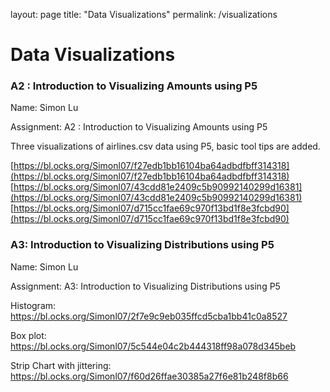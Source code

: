 layout: page
title: "Data Visualizations"
permalink: /visualizations

# Data Visualizations


### A2 : Introduction to Visualizing Amounts using P5

Name: Simon Lu 

Assignment: A2 : Introduction to Visualizing Amounts using P5

Three visualizations of airlines.csv data using P5, basic tool tips are added.

[https://bl.ocks.org/Simonl07/f27edb1bb16104ba64adbdfbff314318](https://bl.ocks.org/Simonl07/f27edb1bb16104ba64adbdfbff314318)
[https://bl.ocks.org/Simonl07/43cdd81e2409c5b90992140299d16381](https://bl.ocks.org/Simonl07/43cdd81e2409c5b90992140299d16381)
[https://bl.ocks.org/Simonl07/d715cc1fae69c970f13bd1f8e3fcbd90](https://bl.ocks.org/Simonl07/d715cc1fae69c970f13bd1f8e3fcbd90)

### A3: Introduction to Visualizing Distributions using P5

Name: Simon Lu

Assignment: A3: Introduction to Visualizing Distributions using P5

Histogram: https://bl.ocks.org/Simonl07/2f7e9c9eb035ffcd5cba1bb41c0a8527

Box plot: https://bl.ocks.org/Simonl07/5c544e04c2b444318ff98a078d345beb

Strip Chart with jittering: https://bl.ocks.org/Simonl07/f60d26ffae30385a27f6e81b248f8b66

